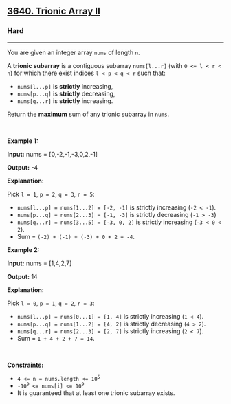 <h2><a href="https://leetcode.com/problems/trionic-array-ii">3640. Trionic Array II</a></h2><h3>Hard</h3><hr><p data-end="191" data-start="0">You are given an integer array <code data-end="61" data-start="55">nums</code> of length <code data-end="75" data-start="72">n</code>.</p>

<p data-end="191" data-start="0">A <strong data-end="99" data-is-only-node="" data-start="79">trionic subarray</strong> is a contiguous subarray <code data-end="136" data-start="125">nums[l...r]</code> (with <code data-end="158" data-start="143">0 &lt;= l &lt; r &lt; n</code>) for which there exist indices <code>l &lt; p &lt; q &lt; r</code> such that:</p>

<ul>
	<li data-end="267" data-start="230"><code data-end="241" data-start="230">nums[l...p]</code> is <strong>strictly</strong> increasing,</li>
	<li data-end="307" data-start="270"><code data-end="281" data-start="270">nums[p...q]</code> is <strong>strictly</strong> decreasing,</li>
	<li data-end="347" data-start="310"><code data-end="321" data-start="310">nums[q...r]</code> is <strong>strictly</strong> increasing.</li>
</ul>

<p data-end="609" data-is-last-node="" data-is-only-node="" data-start="349">Return the <strong>maximum</strong> sum of any trionic subarray in <code data-end="417" data-start="411">nums</code>.</p>

<p>&nbsp;</p>
<p><strong class="example">Example 1:</strong></p>

<div class="example-block">
<p><strong>Input:</strong> <span class="example-io">nums = [0,-2,-1,-3,0,2,-1]</span></p>

<p><strong>Output:</strong> <span class="example-io">-4</span></p>

<p><strong>Explanation:</strong></p>

<p data-end="129" data-start="72">Pick <code data-end="99" data-start="92">l = 1</code>, <code data-end="108" data-start="101">p = 2</code>, <code data-end="117" data-start="110">q = 3</code>, <code data-end="126" data-start="119">r = 5</code>:</p>

<ul>
	<li data-end="203" data-start="132"><code data-end="166" data-start="132">nums[l...p] = nums[1...2] = [-2, -1]</code> is strictly increasing (<code data-end="200" data-start="191">-2 &lt; -1</code>).</li>
	<li data-end="277" data-start="206"><code data-end="240" data-start="206">nums[p...q] = nums[2...3] = [-1, -3]</code> is strictly decreasing (<code data-end="274" data-start="265">-1 &gt; -3</code>)</li>
	<li data-end="396" data-start="280"><code data-end="316" data-start="280">nums[q...r] = nums[3...5] = [-3, 0, 2]</code> is strictly increasing (<code data-end="353" data-start="341">-3 &lt; 0 &lt; 2</code>).</li>
	<li data-end="396" data-start="280">Sum = <code>(-2) + (-1) + (-3) + 0 + 2 = -4</code>.</li>
</ul>
</div>

<p><strong class="example">Example 2:</strong></p>

<div class="example-block">
<p><strong>Input:</strong> <span class="example-io">nums = [1,4,2,7]</span></p>

<p><strong>Output:</strong> <span class="example-io">14</span></p>

<p><strong>Explanation:</strong></p>

<p data-end="519" data-start="462">Pick <code data-end="489" data-start="482">l = 0</code>, <code data-end="498" data-start="491">p = 1</code>, <code data-end="507" data-start="500">q = 2</code>, <code data-end="516" data-start="509">r = 3</code>:</p>

<ul>
	<li data-end="589" data-start="522"><code data-end="554" data-start="522">nums[l...p] = nums[0...1] = [1, 4]</code> is strictly increasing (<code data-end="586" data-start="579">1 &lt; 4</code>).</li>
	<li data-end="659" data-start="592"><code data-end="624" data-start="592">nums[p...q] = nums[1...2] = [4, 2]</code> is strictly decreasing (<code data-end="656" data-start="649">4 &gt; 2</code>).</li>
	<li data-end="754" data-is-last-node="" data-start="662"><code data-end="694" data-start="662">nums[q...r] = nums[2...3] = [2, 7]</code> is strictly increasing (<code data-end="726" data-start="719">2 &lt; 7</code>).</li>
	<li data-end="754" data-is-last-node="" data-start="662">Sum = <code>1 + 4 + 2 + 7 = 14</code>.</li>
</ul>
</div>

<p>&nbsp;</p>
<p><strong>Constraints:</strong></p>

<ul>
	<li data-end="883" data-start="851"><code data-end="881" data-start="851">4 &lt;= n = nums.length &lt;= 10<sup>5</sup></code></li>
	<li data-end="914" data-start="886"><code data-end="912" data-start="886">-10<sup>9</sup> &lt;= nums[i] &lt;= 10<sup>9</sup></code></li>
	<li data-end="978" data-is-last-node="" data-start="917">It is guaranteed that at least one trionic subarray exists.</li>
</ul>
